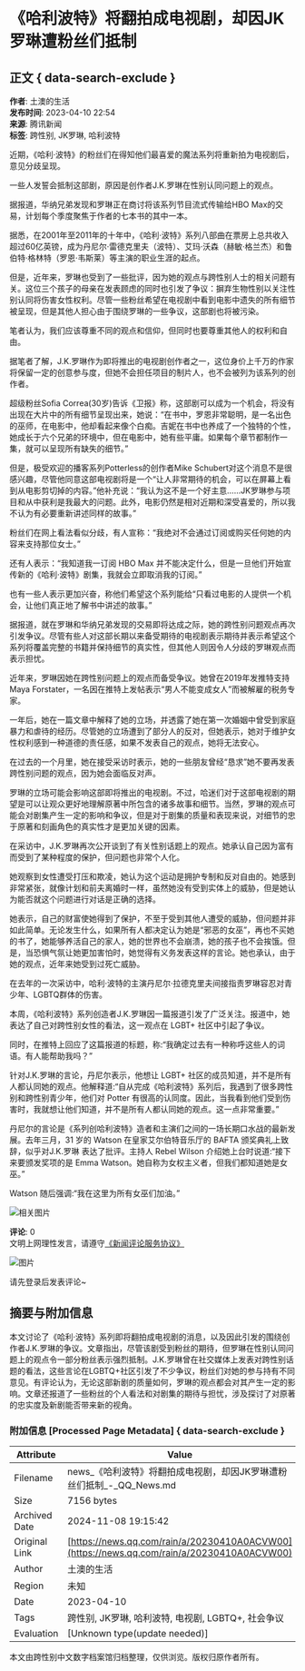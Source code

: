 # 《哈利波特》将翻拍成电视剧，却因JK罗琳遭粉丝们抵制

## 正文 { data-search-exclude }


**作者**: 土澳的生活  
**发布时间**: 2023-04-10 22:54  
**来源**: 腾讯新闻  
**标签**: 跨性别, JK罗琳, 哈利波特  

近期，《哈利·波特》的粉丝们在得知他们最喜爱的魔法系列将重新拍为电视剧后，意见分歧呈现。

一些人发誓会抵制这部剧，原因是创作者J.K.罗琳在性别认同问题上的观点。

据报道，华纳兄弟发现和罗琳正在商讨将该系列节目流式传输给HBO Max的交易，计划每个季度聚焦于作者的七本书的其中一本。

据悉，在2001年至2011年的十年中，《哈利·波特》系列八部曲在票房上总共收入超过60亿英镑，成为丹尼尔·雷德克里夫（波特）、艾玛·沃森（赫敏·格兰杰）和鲁伯特·格林特（罗恩·韦斯莱）等主演的职业生涯的起点。

但是，近年来，罗琳也受到了一些批评，因为她的观点与跨性别人士的相关问题有关。这位三个孩子的母亲在发表顾虑的同时也引发了争议：摒弃生物性别以关注性别认同将伤害女性权利。尽管一些粉丝希望在电视剧中看到电影中遗失的所有细节被呈现，但是其他人担心由于围绕罗琳的一些争议，这部剧也将被污染。

笔者认为，我们应该尊重不同的观点和信仰，但同时也要尊重其他人的权利和自由。

据笔者了解，J.K.罗琳作为即将推出的电视剧创作者之一，这位身价上千万的作家将保留一定的创意参与度，但她不会担任项目的制片人，也不会被列为该系列的创作者。

超级粉丝Sofia Correa(30岁)告诉《卫报》称，这部剧可以成为一个机会，将没有出现在大片中的所有细节呈现出来，她说：“在书中，罗恩非常聪明，是一名出色的巫师，在电影中，他却看起来像个白痴。吉妮在书中也养成了一个独特的个性，她成长于六个兄弟的环境中，但在电影中，她有些平庸。如果每个章节都制作一集，就可以呈现所有缺失的细节。”

但是，极受欢迎的播客系列Potterless的创作者Mike Schubert对这个消息不是很感兴趣，尽管他同意这部电视剧将是一个“让人非常期待的机会，可以在屏幕上看到从电影剪切掉的内容。”他补充说：“我认为这不是一个好主意……JK罗琳参与项目和从中获利是我最大的问题。此外，电影仍然是相对近期和深受喜爱的，所以我不认为有必要重新讲述同样的故事。”

粉丝们在网上看法看似分歧，有人宣称：“我绝对不会通过订阅或购买任何她的内容来支持那位女士。”

还有人表示：“我知道我一订阅 HBO Max 并不能决定什么，但是一旦他们开始宣传新的《哈利·波特》剧集，我就会立即取消我的订阅。”

也有一些人表示更加兴奋，称他们希望这个系列能给“只看过电影的人提供一个机会，让他们真正地了解书中讲述的故事。”

据报道，就在罗琳和华纳兄弟发现的交易即将达成之际，她的跨性别问题观点再次引发争议。尽管有些人对这部长期以来备受期待的电视剧表示期待并表示希望这个系列将覆盖完整的书籍并保持细节的真实性，但其他人则因令人分歧的罗琳观点而表示担忧。

近年来，罗琳因她在跨性别问题上的观点而备受争议。她曾在2019年发推特支持Maya Forstater，一名因在推特上发帖表示“男人不能变成女人”而被解雇的税务专家。

一年后，她在一篇文章中解释了她的立场，并透露了她在第一次婚姻中曾受到家庭暴力和虐待的经历。尽管她的立场遭到了部分人的反对，但她表示，她对于维护女性权利感到一种道德的责任感，如果不发表自己的观点，她将无法安心。

在过去的一个月里，她在接受采访时表示，她的一些朋友曾经“恳求”她不要再发表跨性别问题的观点，因为她会面临反对声。

罗琳的立场可能会影响这部即将推出的电视剧。不过，哈迷们对于这部电视剧的期望是可以让观众更好地理解原著中所包含的诸多故事和细节。当然，罗琳的观点可能会对剧集产生一定的影响和争议，但是对于剧集的质量和表现来说，对细节的忠于原著和刻画角色的真实性才是更加关键的因素。

在采访中，J.K.罗琳再次公开谈到了有关性别话题上的观点。她承认自己因为富有而受到了某种程度的保护，但问题也非常个人化。

她观察到女性遭受打压和欺凌，她认为这个运动是拥护专制和反对自由的。她感到非常紧张，就像计划和前夫离婚时一样，虽然她没有受到实体上的威胁，但是她认为能否就这个问题进行对话是正确的选择。

她表示，自己的财富使她得到了保护，不至于受到其他人遭受的威胁，但问题并非如此简单。无论发生什么，如果所有人都决定认为她是“邪恶的女巫”，再也不买她的书了，她能够养活自己的家人，她的世界也不会崩溃，她的孩子也不会挨饿。但是，当恐惧气氛让她更加害怕时，她觉得有义务发表这样的言论。她也承认，由于她的观点，近年来她受到过死亡威胁。

在去年的一次采访中，哈利·波特的主演丹尼尔·拉德克里夫间接指责罗琳容忍对青少年、LGBTQ群体的伤害。

本周，《哈利波特》系列创造者J.K.罗琳因一篇报道引发了广泛关注。报道中，她表达了自己对跨性别女性的看法，这一观点在 LGBT+ 社区中引起了争议。

同时，在推特上回应了这篇报道的标题，称:“我确定过去有一种称呼这些人的词语。有人能帮助我吗？”

针对J.K.罗琳的言论，丹尼尔表示，他想让 LGBT+ 社区的成员知道，并不是所有人都认同她的观点。他解释道:“自从完成《哈利波特》系列后，我遇到了很多跨性别和跨性别青少年，他们对 Potter 有很高的认同度。因此，当我看到他们受到伤害时，我就想让他们知道，并不是所有人都认同她的观点。这一点非常重要。”

丹尼尔的言论是《系列创哈利波特》造者和主演们之间的一场长期口水战的最新发展。去年三月，31 岁的 Watson 在皇家艾尔伯特音乐厅的 BAFTA 颁奖典礼上致辞，似乎对J.K.罗琳 表达了批评。主持人 Rebel Wilson 介绍她上台时说道:“接下来要颁发奖项的是 Emma Watson。她自称为女权主义者，但我们都知道她是女巫。”

Watson 随后强调:“我在这里为所有女巫们加油。”

![相关图片](https://inews.gtimg.com/newsapp_bt/0/1012205723968_6694/0)

**评论**: 0  
文明上网理性发言，请遵守[《新闻评论服务协议》](https://new.qq.com/static/coralinfo.htm)

![图片](http://inews.gtimg.com/newsapp_ls/0/12597139796/0)

请先登录后发表评论~

## 摘要与附加信息

<!-- tcd_abstract -->
本文讨论了《哈利·波特》系列即将翻拍成电视剧的消息，以及因此引发的围绕创作者J.K.罗琳的争议。文章指出，尽管该剧受到粉丝的期待，但罗琳在性别认同问题上的观点令一部分粉丝表示强烈抵制。J.K.罗琳曾在社交媒体上发表对跨性别话题的看法，这些言论在LGBTQ+社区引发了不少争议，粉丝们对她的参与持有不同意见。有评论认为，无论这部新剧的质量如何，罗琳的观点都会对其产生一定的影响。文章还报道了一些粉丝的个人看法和对剧集的期待与担忧，涉及探讨了对原著的忠实度及新剧能否带来新的视角。
<!-- tcd_abstract_end -->

### 附加信息 [Processed Page Metadata] { data-search-exclude }

| Attribute       | Value                                  |
|-----------------|----------------------------------------|
| Filename        | news_《哈利波特》将翻拍成电视剧，却因JK罗琳遭粉丝们抵制_-_QQ_News.md                             |
| Size            | 7156 bytes                           |
| Archived Date   | 2024-11-08 19:15:42                             |
| Original Link   | [https://news.qq.com/rain/a/20230410A0ACVW00](https://news.qq.com/rain/a/20230410A0ACVW00)                       |
| Author          | 土澳的生活                               |
| Region          | 未知                               |
| Date            | 2023-04-10                                 |
| Tags            | 跨性别, JK罗琳, 哈利波特, 电视剧, LGBTQ+, 社会争议                                 |
| Evaluation            | [Unknown type(update needed)]                                 |
<!-- tcd_table_end -->

本文由跨性别中文数字档案馆归档整理，仅供浏览。版权归原作者所有。
